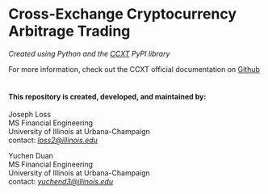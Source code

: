 # Cross-Exchange Cryptocurrency Arbitrage Trading
_Created using Python and the [CCXT](https://pypi.org/project/ccxt/) PyPI library_


For more information, check out the CCXT official documentation on [Github](https://github.com/ccxt/ccxt/wiki)
<br/>
<br/>
#### This repository is created, developed, and maintained by:
Joseph Loss  
MS Financial Engineering  
University of Illinois at Urbana-Champaign  
contact: *loss2@illinois.edu*  

Yuchen Duan  
MS Financial Engineering  
University of Illinois at Urbana-Champaign  
contact: *yuchend3@illinois.edu*  
